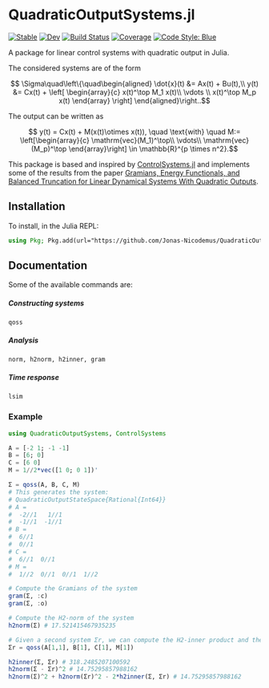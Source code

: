 # QuadraticOutputSystems.jl

[![Stable](https://img.shields.io/badge/docs-stable-blue.svg)](https://Jonas-Nicodemus.github.io/QuadraticOutputSystems.jl/stable/)
[![Dev](https://img.shields.io/badge/docs-dev-blue.svg)](https://Jonas-Nicodemus.github.io/QuadraticOutputSystems.jl/dev/)
[![Build Status](https://github.com/Jonas-Nicodemus/QuadraticOutputSystems.jl/actions/workflows/CI.yml/badge.svg?branch=main)](https://github.com/Jonas-Nicodemus/QuadraticOutputSystems.jl/actions/workflows/CI.yml?query=branch%3Amain)
[![Coverage](https://codecov.io/gh/Jonas-Nicodemus/QuadraticOutputSystems.jl/graph/badge.svg)](https://codecov.io/gh/Jonas-Nicodemus/QuadraticOutputSystems.jl)
[![Code Style: Blue](https://img.shields.io/badge/code%20style-blue-4495d1.svg)](https://github.com/invenia/BlueStyle)

A package for linear control systems with quadratic output in Julia.

The considered systems are of the form

```math
    \Sigma\quad\left\{\quad\begin{aligned}
		\dot{x}(t) &= Ax(t) + Bu(t),\\
		y(t) &= Cx(t) + 
        \left[
        \begin{array}{c}
            x(t)^\top M_1 x(t)\\
            \vdots \\ 
            x(t)^\top M_p x(t)
        \end{array}
        \right]
	\end{aligned}\right..
```
The output can be written as
```math
    y(t) = Cx(t) + M(x(t)\otimes x(t)), \quad \text{with} \quad
    M:= 
    \left[\begin{array}{c}
        \mathrm{vec}(M_1)^\top\\
        \vdots\\
        \mathrm{vec}(M_p)^\top
    \end{array}\right]
    \in \mathbb{R}^{p \times n^2}.
```

This package is based and inspired by [ControlSystems.jl](https://github.com/JuliaControl/ControlSystems.jl) and implements some of the results from the paper [Gramians, Energy Functionals, and Balanced Truncation for Linear Dynamical Systems With Quadratic Outputs](https://ieeexplore.ieee.org/abstract/document/9446632).

## Installation

To install, in the Julia REPL:

```julia
using Pkg; Pkg.add(url="https://github.com/Jonas-Nicodemus/QuadraticOutputSystems.jl")
```
## Documentation

Some of the available commands are:
##### Constructing systems
`qoss`
##### Analysis
`norm, h2norm, h2inner, gram`
##### Time response
`lsim`

### Example

```julia
using QuadraticOutputSystems, ControlSystems

A = [-2 1; -1 -1]
B = [6; 0]
C = [6 0]
M = 1//2*vec([1 0; 0 1])'

Σ = qoss(A, B, C, M)
# This generates the system:
# QuadraticOutputStateSpace{Rational{Int64}}
# A = 
#  -2//1   1//1
#  -1//1  -1//1
# B = 
#  6//1
#  0//1
# C = 
#  6//1  0//1
# M = 
#  1//2  0//1  0//1  1//2

# Compute the Gramians of the system
gram(Σ, :c)
gram(Σ, :o)

# Compute the H2-norm of the system
h2norm(Σ) # 17.521415467935235

# Given a second system Σr, we can compute the H2-inner product and the H2-error
Σr = qoss(A[1,1], B[1], C[1], M[1])

h2inner(Σ, Σr) # 318.2485207100592
h2norm(Σ - Σr)^2 # 14.75295857988162
h2norm(Σ)^2 + h2norm(Σr)^2 - 2*h2inner(Σ, Σr) # 14.75295857988162
```
